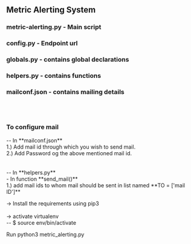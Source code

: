 <h2> Metric Alerting System </h2>
<h3>metric-alerting.py - Main script</h3>
<h3>config.py - Endpoint url</h3>
<h3>globals.py - contains global declarations</h3>
<h3>helpers.py - contains functions</h3>
<h3>mailconf.json - contains mailing details</h3>
<br>
<br>
<h3>To configure mail</h3>
-- In **mailconf.json** <br>
    1.) Add mail id through which you wish to send mail.<br>
    2.) Add Password og the above mentioned mail id.<br>
<br>
<br>
-- In **helpers.py**<br>
    - In function **send_mail()**<br>
        1.) add mail ids to whom mail should be sent in list named **TO = ['mail ID']**<br> 


-> Install the requirements using pip3        
<br>
-> activate virtualenv
<br>
-- $ source env/bin/activate

Run python3 metric_alerting.py
